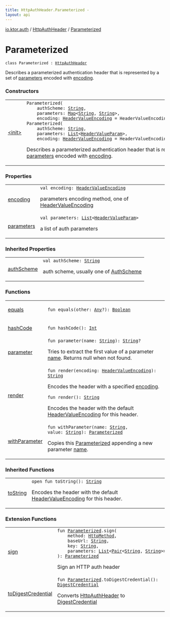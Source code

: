 ```yaml
---
title: HttpAuthHeader.Parameterized - 
layout: api
---
```


<div class='api-docs-breadcrumbs'><a href="../../index.html">io.ktor.auth</a> / <a href="../index.html">HttpAuthHeader</a> / <a href="./index.html">Parameterized</a></div>

# Parameterized

<div class="signature"><code><span class="keyword">class </span><span class="identifier">Parameterized</span>&nbsp;<span class="symbol">:</span>&nbsp;<a href="../index.html"><span class="identifier">HttpAuthHeader</span></a></code></div>

Describes a parameterized authentication header that is represented by a set of <a href="parameters.html">parameters</a> encoded with <a href="encoding.html">encoding</a>.

### Constructors

<table class="api-docs-table">
<tbody>
<tr>
<td markdown="1">

<a href="-init-.html">&lt;init&gt;</a>


</td>
<td markdown="1">
<div class="signature"><code><span class="identifier">Parameterized</span><span class="symbol">(</span><br/>&nbsp;&nbsp;&nbsp;&nbsp;<span class="parameterName" id="io.ktor.auth.HttpAuthHeader.Parameterized$<init>(kotlin.String, kotlin.collections.Map((kotlin.String, )), io.ktor.auth.HeaderValueEncoding)/authScheme">authScheme</span><span class="symbol">:</span>&nbsp;<a href="https://kotlinlang.org/api/latest/jvm/stdlib/kotlin/-string/index.html"><span class="identifier">String</span></a><span class="symbol">, </span><br/>&nbsp;&nbsp;&nbsp;&nbsp;<span class="parameterName" id="io.ktor.auth.HttpAuthHeader.Parameterized$<init>(kotlin.String, kotlin.collections.Map((kotlin.String, )), io.ktor.auth.HeaderValueEncoding)/parameters">parameters</span><span class="symbol">:</span>&nbsp;<a href="https://kotlinlang.org/api/latest/jvm/stdlib/kotlin.collections/-map/index.html"><span class="identifier">Map</span></a><span class="symbol">&lt;</span><a href="https://kotlinlang.org/api/latest/jvm/stdlib/kotlin/-string/index.html"><span class="identifier">String</span></a><span class="symbol">,</span>&nbsp;<a href="https://kotlinlang.org/api/latest/jvm/stdlib/kotlin/-string/index.html"><span class="identifier">String</span></a><span class="symbol">&gt;</span><span class="symbol">, </span><br/>&nbsp;&nbsp;&nbsp;&nbsp;<span class="parameterName" id="io.ktor.auth.HttpAuthHeader.Parameterized$<init>(kotlin.String, kotlin.collections.Map((kotlin.String, )), io.ktor.auth.HeaderValueEncoding)/encoding">encoding</span><span class="symbol">:</span>&nbsp;<a href="../../-header-value-encoding/index.html"><span class="identifier">HeaderValueEncoding</span></a>&nbsp;<span class="symbol">=</span>&nbsp;HeaderValueEncoding.QUOTED_WHEN_REQUIRED<span class="symbol">)</span></code></div>
<div class="signature"><code><span class="identifier">Parameterized</span><span class="symbol">(</span><br/>&nbsp;&nbsp;&nbsp;&nbsp;<span class="parameterName" id="io.ktor.auth.HttpAuthHeader.Parameterized$<init>(kotlin.String, kotlin.collections.List((io.ktor.http.HeaderValueParam)), io.ktor.auth.HeaderValueEncoding)/authScheme">authScheme</span><span class="symbol">:</span>&nbsp;<a href="https://kotlinlang.org/api/latest/jvm/stdlib/kotlin/-string/index.html"><span class="identifier">String</span></a><span class="symbol">, </span><br/>&nbsp;&nbsp;&nbsp;&nbsp;<span class="parameterName" id="io.ktor.auth.HttpAuthHeader.Parameterized$<init>(kotlin.String, kotlin.collections.List((io.ktor.http.HeaderValueParam)), io.ktor.auth.HeaderValueEncoding)/parameters">parameters</span><span class="symbol">:</span>&nbsp;<a href="https://kotlinlang.org/api/latest/jvm/stdlib/kotlin.collections/-list/index.html"><span class="identifier">List</span></a><span class="symbol">&lt;</span><a href="../../../io.ktor.http/-header-value-param/index.html"><span class="identifier">HeaderValueParam</span></a><span class="symbol">&gt;</span><span class="symbol">, </span><br/>&nbsp;&nbsp;&nbsp;&nbsp;<span class="parameterName" id="io.ktor.auth.HttpAuthHeader.Parameterized$<init>(kotlin.String, kotlin.collections.List((io.ktor.http.HeaderValueParam)), io.ktor.auth.HeaderValueEncoding)/encoding">encoding</span><span class="symbol">:</span>&nbsp;<a href="../../-header-value-encoding/index.html"><span class="identifier">HeaderValueEncoding</span></a>&nbsp;<span class="symbol">=</span>&nbsp;HeaderValueEncoding.QUOTED_WHEN_REQUIRED<span class="symbol">)</span></code></div>

Describes a parameterized authentication header that is represented by a set of <a href="-init-.html#io.ktor.auth.HttpAuthHeader.Parameterized$<init>(kotlin.String, kotlin.collections.List((io.ktor.http.HeaderValueParam)), io.ktor.auth.HeaderValueEncoding)/parameters">parameters</a> encoded with <a href="-init-.html#io.ktor.auth.HttpAuthHeader.Parameterized$<init>(kotlin.String, kotlin.collections.List((io.ktor.http.HeaderValueParam)), io.ktor.auth.HeaderValueEncoding)/encoding">encoding</a>.


</td>
</tr>
</tbody>
</table>

### Properties

<table class="api-docs-table">
<tbody>
<tr>
<td markdown="1">

<a href="encoding.html">encoding</a>


</td>
<td markdown="1">
<div class="signature"><code><span class="keyword">val </span><span class="identifier">encoding</span><span class="symbol">: </span><a href="../../-header-value-encoding/index.html"><span class="identifier">HeaderValueEncoding</span></a></code></div>

parameters encoding method, one of <a href="../../-header-value-encoding/index.html">HeaderValueEncoding</a>


</td>
</tr>
<tr>
<td markdown="1">

<a href="parameters.html">parameters</a>


</td>
<td markdown="1">
<div class="signature"><code><span class="keyword">val </span><span class="identifier">parameters</span><span class="symbol">: </span><a href="https://kotlinlang.org/api/latest/jvm/stdlib/kotlin.collections/-list/index.html"><span class="identifier">List</span></a><span class="symbol">&lt;</span><a href="../../../io.ktor.http/-header-value-param/index.html"><span class="identifier">HeaderValueParam</span></a><span class="symbol">&gt;</span></code></div>

a list of auth parameters


</td>
</tr>
</tbody>
</table>

### Inherited Properties

<table class="api-docs-table">
<tbody>
<tr>
<td markdown="1">

<a href="../auth-scheme.html">authScheme</a>


</td>
<td markdown="1">
<div class="signature"><code><span class="keyword">val </span><span class="identifier">authScheme</span><span class="symbol">: </span><a href="https://kotlinlang.org/api/latest/jvm/stdlib/kotlin/-string/index.html"><span class="identifier">String</span></a></code></div>

auth scheme, usually one of <a href="../../-auth-scheme/index.html">AuthScheme</a>


</td>
</tr>
</tbody>
</table>

### Functions

<table class="api-docs-table">
<tbody>
<tr>
<td markdown="1">

<a href="equals.html">equals</a>


</td>
<td markdown="1">
<div class="signature"><code><span class="keyword">fun </span><span class="identifier">equals</span><span class="symbol">(</span><span class="parameterName" id="io.ktor.auth.HttpAuthHeader.Parameterized$equals(kotlin.Any)/other">other</span><span class="symbol">:</span>&nbsp;<a href="https://kotlinlang.org/api/latest/jvm/stdlib/kotlin/-any/index.html"><span class="identifier">Any</span></a><span class="symbol">?</span><span class="symbol">)</span><span class="symbol">: </span><a href="https://kotlinlang.org/api/latest/jvm/stdlib/kotlin/-boolean/index.html"><span class="identifier">Boolean</span></a></code></div>

</td>
</tr>
<tr>
<td markdown="1">

<a href="hash-code.html">hashCode</a>


</td>
<td markdown="1">
<div class="signature"><code><span class="keyword">fun </span><span class="identifier">hashCode</span><span class="symbol">(</span><span class="symbol">)</span><span class="symbol">: </span><a href="https://kotlinlang.org/api/latest/jvm/stdlib/kotlin/-int/index.html"><span class="identifier">Int</span></a></code></div>

</td>
</tr>
<tr>
<td markdown="1">

<a href="parameter.html">parameter</a>


</td>
<td markdown="1">
<div class="signature"><code><span class="keyword">fun </span><span class="identifier">parameter</span><span class="symbol">(</span><span class="parameterName" id="io.ktor.auth.HttpAuthHeader.Parameterized$parameter(kotlin.String)/name">name</span><span class="symbol">:</span>&nbsp;<a href="https://kotlinlang.org/api/latest/jvm/stdlib/kotlin/-string/index.html"><span class="identifier">String</span></a><span class="symbol">)</span><span class="symbol">: </span><a href="https://kotlinlang.org/api/latest/jvm/stdlib/kotlin/-string/index.html"><span class="identifier">String</span></a><span class="symbol">?</span></code></div>

Tries to extract the first value of a parameter <a href="parameter.html#io.ktor.auth.HttpAuthHeader.Parameterized$parameter(kotlin.String)/name">name</a>. Returns null when not found.


</td>
</tr>
<tr>
<td markdown="1">

<a href="render.html">render</a>


</td>
<td markdown="1">
<div class="signature"><code><span class="keyword">fun </span><span class="identifier">render</span><span class="symbol">(</span><span class="parameterName" id="io.ktor.auth.HttpAuthHeader.Parameterized$render(io.ktor.auth.HeaderValueEncoding)/encoding">encoding</span><span class="symbol">:</span>&nbsp;<a href="../../-header-value-encoding/index.html"><span class="identifier">HeaderValueEncoding</span></a><span class="symbol">)</span><span class="symbol">: </span><a href="https://kotlinlang.org/api/latest/jvm/stdlib/kotlin/-string/index.html"><span class="identifier">String</span></a></code></div>

Encodes the header with a specified <a href="render.html#io.ktor.auth.HttpAuthHeader.Parameterized$render(io.ktor.auth.HeaderValueEncoding)/encoding">encoding</a>.

<div class="signature"><code><span class="keyword">fun </span><span class="identifier">render</span><span class="symbol">(</span><span class="symbol">)</span><span class="symbol">: </span><a href="https://kotlinlang.org/api/latest/jvm/stdlib/kotlin/-string/index.html"><span class="identifier">String</span></a></code></div>

Encodes the header with the default <a href="../../-header-value-encoding/index.html">HeaderValueEncoding</a> for this header.


</td>
</tr>
<tr>
<td markdown="1">

<a href="with-parameter.html">withParameter</a>


</td>
<td markdown="1">
<div class="signature"><code><span class="keyword">fun </span><span class="identifier">withParameter</span><span class="symbol">(</span><span class="parameterName" id="io.ktor.auth.HttpAuthHeader.Parameterized$withParameter(kotlin.String, kotlin.String)/name">name</span><span class="symbol">:</span>&nbsp;<a href="https://kotlinlang.org/api/latest/jvm/stdlib/kotlin/-string/index.html"><span class="identifier">String</span></a><span class="symbol">, </span><span class="parameterName" id="io.ktor.auth.HttpAuthHeader.Parameterized$withParameter(kotlin.String, kotlin.String)/value">value</span><span class="symbol">:</span>&nbsp;<a href="https://kotlinlang.org/api/latest/jvm/stdlib/kotlin/-string/index.html"><span class="identifier">String</span></a><span class="symbol">)</span><span class="symbol">: </span><a href="./index.md"><span class="identifier">Parameterized</span></a></code></div>

Copies this <a href="./index.md">Parameterized</a> appending a new parameter <a href="with-parameter.html#io.ktor.auth.HttpAuthHeader.Parameterized$withParameter(kotlin.String, kotlin.String)/value">name</a>.


</td>
</tr>
</tbody>
</table>

### Inherited Functions

<table class="api-docs-table">
<tbody>
<tr>
<td markdown="1">

<a href="../to-string.html">toString</a>


</td>
<td markdown="1">
<div class="signature"><code><span class="keyword">open</span> <span class="keyword">fun </span><span class="identifier">toString</span><span class="symbol">(</span><span class="symbol">)</span><span class="symbol">: </span><a href="https://kotlinlang.org/api/latest/jvm/stdlib/kotlin/-string/index.html"><span class="identifier">String</span></a></code></div>

Encodes the header with the default <a href="../../-header-value-encoding/index.html">HeaderValueEncoding</a> for this header.


</td>
</tr>
</tbody>
</table>

### Extension Functions

<table class="api-docs-table">
<tbody>
<tr>
<td markdown="1">

<a href="../../sign.html">sign</a>


</td>
<td markdown="1">
<div class="signature"><code><span class="keyword">fun </span><a href="./index.md"><span class="identifier">Parameterized</span></a><span class="symbol">.</span><span class="identifier">sign</span><span class="symbol">(</span><br/>&nbsp;&nbsp;&nbsp;&nbsp;<span class="parameterName" id="io.ktor.auth$sign(io.ktor.auth.HttpAuthHeader.Parameterized, io.ktor.http.HttpMethod, kotlin.String, kotlin.String, kotlin.collections.List((kotlin.Pair((kotlin.String, )))))/method">method</span><span class="symbol">:</span>&nbsp;<a href="../../../io.ktor.http/-http-method/index.html"><span class="identifier">HttpMethod</span></a><span class="symbol">, </span><br/>&nbsp;&nbsp;&nbsp;&nbsp;<span class="parameterName" id="io.ktor.auth$sign(io.ktor.auth.HttpAuthHeader.Parameterized, io.ktor.http.HttpMethod, kotlin.String, kotlin.String, kotlin.collections.List((kotlin.Pair((kotlin.String, )))))/baseUrl">baseUrl</span><span class="symbol">:</span>&nbsp;<a href="https://kotlinlang.org/api/latest/jvm/stdlib/kotlin/-string/index.html"><span class="identifier">String</span></a><span class="symbol">, </span><br/>&nbsp;&nbsp;&nbsp;&nbsp;<span class="parameterName" id="io.ktor.auth$sign(io.ktor.auth.HttpAuthHeader.Parameterized, io.ktor.http.HttpMethod, kotlin.String, kotlin.String, kotlin.collections.List((kotlin.Pair((kotlin.String, )))))/key">key</span><span class="symbol">:</span>&nbsp;<a href="https://kotlinlang.org/api/latest/jvm/stdlib/kotlin/-string/index.html"><span class="identifier">String</span></a><span class="symbol">, </span><br/>&nbsp;&nbsp;&nbsp;&nbsp;<span class="parameterName" id="io.ktor.auth$sign(io.ktor.auth.HttpAuthHeader.Parameterized, io.ktor.http.HttpMethod, kotlin.String, kotlin.String, kotlin.collections.List((kotlin.Pair((kotlin.String, )))))/parameters">parameters</span><span class="symbol">:</span>&nbsp;<a href="https://kotlinlang.org/api/latest/jvm/stdlib/kotlin.collections/-list/index.html"><span class="identifier">List</span></a><span class="symbol">&lt;</span><a href="https://kotlinlang.org/api/latest/jvm/stdlib/kotlin/-pair/index.html"><span class="identifier">Pair</span></a><span class="symbol">&lt;</span><a href="https://kotlinlang.org/api/latest/jvm/stdlib/kotlin/-string/index.html"><span class="identifier">String</span></a><span class="symbol">,</span>&nbsp;<a href="https://kotlinlang.org/api/latest/jvm/stdlib/kotlin/-string/index.html"><span class="identifier">String</span></a><span class="symbol">&gt;</span><span class="symbol">&gt;</span><br/><span class="symbol">)</span><span class="symbol">: </span><a href="./index.md"><span class="identifier">Parameterized</span></a></code></div>

Sign an HTTP auth header


</td>
</tr>
<tr>
<td markdown="1">

<a href="../../to-digest-credential.html">toDigestCredential</a>


</td>
<td markdown="1">
<div class="signature"><code><span class="keyword">fun </span><a href="./index.md"><span class="identifier">Parameterized</span></a><span class="symbol">.</span><span class="identifier">toDigestCredential</span><span class="symbol">(</span><span class="symbol">)</span><span class="symbol">: </span><a href="../../-digest-credential/index.html"><span class="identifier">DigestCredential</span></a></code></div>

Converts <a href="../index.html">HttpAuthHeader</a> to <a href="../../-digest-credential/index.html">DigestCredential</a>


</td>
</tr>
</tbody>
</table>
